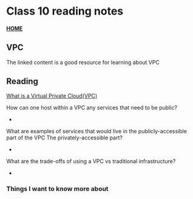 # Class 10 reading notes

#### [HOME](https://cesarderio.github.io/reading-notes/)

## VPC

The linked content is a good resource for learning about VPC

## Reading

[What is a Virtual Private Cloud(VPC)](https://www.cloudflare.com/learning/cloud/what-is-a-virtual-private-cloud/)

How can one host within a VPC any services that need to be public?

*

What are examples of services that would live in the publicly-accessible part of the VPC
  The privately-accessible part?

*

What are the trade-offs of using a VPC vs traditional infrastructure?

*

### Things I want to know more about
